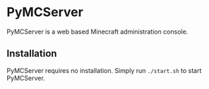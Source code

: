 PyMCServer
==========

PyMCServer is a web based Minecraft administration console.

Installation
------------

PyMCServer requires no installation. Simply run `./start.sh` to start PyMCServer.
